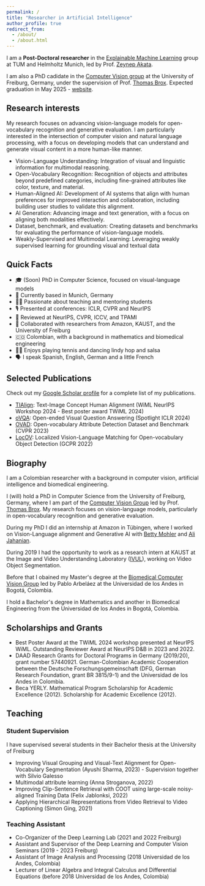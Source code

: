```yaml
---
permalink: /
title: "Researcher in Artificial Intelligence"
author_profile: true
redirect_from: 
  - /about/
  - /about.html
---
```

I am a **Post-Doctoral researcher** in the [Explainable Machine Learning](https://www.eml-munich.de/) group at TUM and Helmholtz Munich, led by Prof. [Zeynep Akata](https://www.eml-munich.de/people/zeynep-akata). 

I am also a PhD cadidate in the [Computer Vision group](https://lmb.informatik.uni-freiburg.de/) at the University of Freiburg, Germany, under the supervision of Prof. [Thomas Brox](https://lmb.informatik.uni-freiburg.de/people/brox/). Expected graduation in May 2025 - [website](https://lmb.informatik.uni-freiburg.de/people/bravoma/).


## Research interests
My research focuses on advancing vision-language models for open-vocabulary recognition and generative evaluation. I am particularly interested in the intersection of computer vision and natural language processing, with a focus on developing models that can understand and generate visual content in a more human-like manner. 

  - Vision-Language Understanding: Integration of visual and linguistic information for multimodal reasoning.
  - Open-Vocabulary Recognition: Recognition of objects and attributes beyond predefined categories, including fine-grained attributes like color, texture, and material.
  - Human-Aligned AI: Development of AI systems that align with human preferences for improved interaction and collaboration, including building user studies to validate this alignment.
  - AI Generation: Advancing image and text generation, with a focus on aligning both modalities effectively.
  - Dataset, benchmark, and evaluation: Creating datasets and benchmarks for evaluating the performance of vision-language models.
  - Weakly-Supervised and Multimodal Learning: Leveraging weakly supervised learning for grounding visual and textual data

## Quick Facts

- 🎓 (Soon) PhD in Computer Science, focused on visual-language models 
- 📍 Currently based in Munich, Germany
- 🧑‍🏫 Passionate about teaching and mentoring students
- 🎙️ Presented at conferences: ICLR, CVPR and NeurIPS
- 📝 Reviewed at NeurIPS, CVPR, ICCV, and TPAMI
- 🤝 Collaborated with researchers from Amazon, KAUST, and the University of Freiburg
- 🇨🇴 Colombian, with a background in mathematics and biomedical engineering
- 🎾💃 Enjoys playing tennis and dancing lindy hop and salsa
- 🗣️ I speak Spanish, English, German and a little French

## Selected Publications
Check out my [Google Scholar profile](https://scholar.google.com/citations?user=2X0a1f8AAAAJ&hl=en) for a complete list of my publications.

  - [TIAlign](https://neurips.cc/media/PosterPDFs/NeurIPS%202024/107639.png?t=1732028406.9390247): Text-Image Concept Human Alignment (WiML NeurIPS Workshop 2024 - Best poster award TWiML 2024)
  - [oVQA](https://github.com/lmb-freiburg/ovqa): Open-ended Visual Question Answering (Spotlight ICLR 2024)
  - [OVAD](https://ovad-benchmark.github.io/): Open-vocabulary Attribute Detection Dataset and Benchmark (CVPR 2023)
  - [LocOV](https://github.com/lmb-freiburg/locov): Localized Vision-Language Matching for Open-vocabulary Object Detection (GCPR 2022) 

## Biography
I am a Colombian researcher with a background in computer vision, artificial intelligence and biomedical engineering.

I (will) hold a PhD in Computer Science from the University of Freiburg, Germany, where I am part of the [Computer Vision Group](https://lmb.informatik.uni-freiburg.de/) led by Prof. [Thomas Brox](https://lmb.informatik.uni-freiburg.de/people/brox/). My research focuses on vision-language models, particularly in open-vocabulary recognition and generative evaluation.

During my PhD I did an internship at Amazon in Tübingen, where I worked on Vision-Language alignment and Generative AI with [Betty Mohler](https://scholar.google.com/citations?user=fjAWIaAAAAAJ&hl=en) and [Ali Jahanian](https://scholar.google.com/citations?user=nMpyjcwAAAAJ&hl=en). 

During 2019 I had the opportunity to work as a research intern at KAUST at the Image and Video Understanding Laboratory ([IVUL](https://ivul.kaust.edu.sa/)), working on Video Object Segmentation.

Before that I obained my Master's degree at the [Biomedical Computer Vision Group](https://biomedicalcomputervision.uniandes.edu.co) led by Pablo Arbeláez at the Universidad de los Andes in Bogotá, Colombia. 

I hold a Bachelor's degree in Mathematics and another in Biomedical Engineering from the Universidad de los Andes in Bogotá, Colombia. 

## Scholarships and Grants

- Best Poster Award at the TWiML 2024 workshop presented at NeurIPS WiML.
Outstanding Reviewer Award at NeurIPS D&B in 2023 and 2022.
- DAAD Research Grants for Doctoral Programs in Germany (2019/20), grant number 57440921.
German-Colombian Academic Cooperation between the Deutsche Forschungsgemeinschaft (DFG, German Research Foundation, grant BR 3815/9-1) and the Universidad de los Andes in Colombia.
- Beca YERLY. Mathematical Program Scholarship for Academic Excellence (2012). Scholarship for Academic Excellence (2012).

## Teaching

### Student Supervision
I have supervised several students in their Bachelor thesis at the University of Freiburg

- Improving Visual Grouping and Visual-Text Alignment for Open-Vocabulary Segmentation (Ayushi Sharma, 2023) - Supervision together with Silvio Galesso
- Multimodal attribute learning (Anna Stroganova, 2022)
- Improving Clip-Sentence Retrieval with COOT using large-scale noisy-aligned Training Data (Felix Jablonksi, 2022)
- Applying Hierarchical Representations from Video Retrieval to Video Captioning (Simon Ging, 2021)

### Teaching Assistant
- Co-Organizer of the Deep Learning Lab (2021 and 2022 Freiburg)
- Assistant and Supervisor of the Deep Learning and Computer Vision Seminars (2019 - 2023 Freiburg)
- Assistant of Image Analysis and Processing (2018 Universidad de los Andes, Colombia)
- Lecturer of Linear Algebra and Integral Calculus and Differential Equations (before 2018 Universidad de los Andes, Colombia)